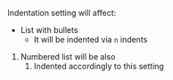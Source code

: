 Indentation setting will affect: 

* List with bullets
    * It will be indented via `n`
      indents

1. Numbered list will be also
   1. Indented accordingly to this
      setting